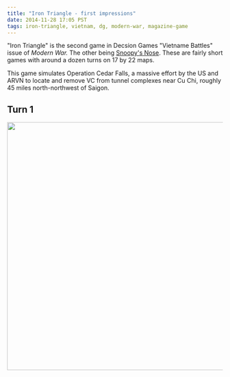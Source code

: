 ```yaml
---
title: "Iron Triangle - first impressions"
date: 2014-11-28 17:05 PST
tags: iron-triangle, vietnam, dg, modern-war, magazine-game
---
```


"Iron Triangle" is the second game in Decsion Games "Vietname Battles"
issue of *Modern War.*  The other being [Snoopy's
Nose](/2014/11/10/snoopy-s-nose-a-tainted-win.html). These are fairly
short games with around a dozen turns on 17 by 22 maps.

This game simulates Operation Cedar Falls, a massive effort by the US
and ARVN to locate and remove VC from tunnel complexes near Cu Chi,
roughly 45 miles north-northwest of Saigon.

## Turn 1

<img src="/images/iron-triangle/solo_turn_1.jpg" align="center"
width="580">
